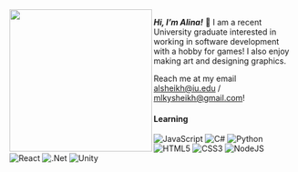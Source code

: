 <img align="left" src="https://user-images.githubusercontent.com/91434717/148108307-14e4b338-7e33-474e-bb13-154186d0cec7.png" width="250" />

**_Hi, I’m Alina!_** 🌻 I am a recent University graduate interested  in working in software development with a hobby for games! I also enjoy making art and designing graphics.

Reach me at my email alsheikh@iu.edu / mlkysheikh@gmail.com!


#### Learning
![JavaScript](https://img.shields.io/badge/javascript-%23DD0031.svg?style=for-the-badge&logo=javascript&logoColor=%23F7DF1E)
![C#](https://img.shields.io/badge/c%23-F38020.svg?style=for-the-badge&logo=c-sharp&logoColor=white) 
![Python](https://img.shields.io/badge/python-%23DD0031?style=for-the-badge&logo=python&logoColor=ffdd54)
![HTML5](https://img.shields.io/badge/html5-F38020.svg?style=for-the-badge&logo=html5&logoColor=white)
![CSS3](https://img.shields.io/badge/css3-%23DD0031.svg?style=for-the-badge&logo=css3&logoColor=white)
![NodeJS](https://img.shields.io/badge/node.js-F38020?style=for-the-badge&logo=node.js&logoColor=white)
![React](https://img.shields.io/badge/react-%23DD0031.svg?style=for-the-badge&logo=react&logoColor=%2361DAFB)
![.Net](https://img.shields.io/badge/.NET-F38020?style=for-the-badge&logo=.net&logoColor=white)
![Unity](https://img.shields.io/badge/Unity-%23DD0031?style=for-the-badge&logo=unity&logoColor=white)


<!--- 
alshei/alshei is a ✨ special ✨ repository because its `README.md` (this file) appears on your GitHub profile.
You can click the Preview link to take a look at your changes.
--->



